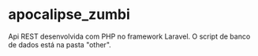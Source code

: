 # apocalipse_zumbi

Api REST desenvolvida com PHP no framework Laravel. O script de banco de dados está na pasta "other".
